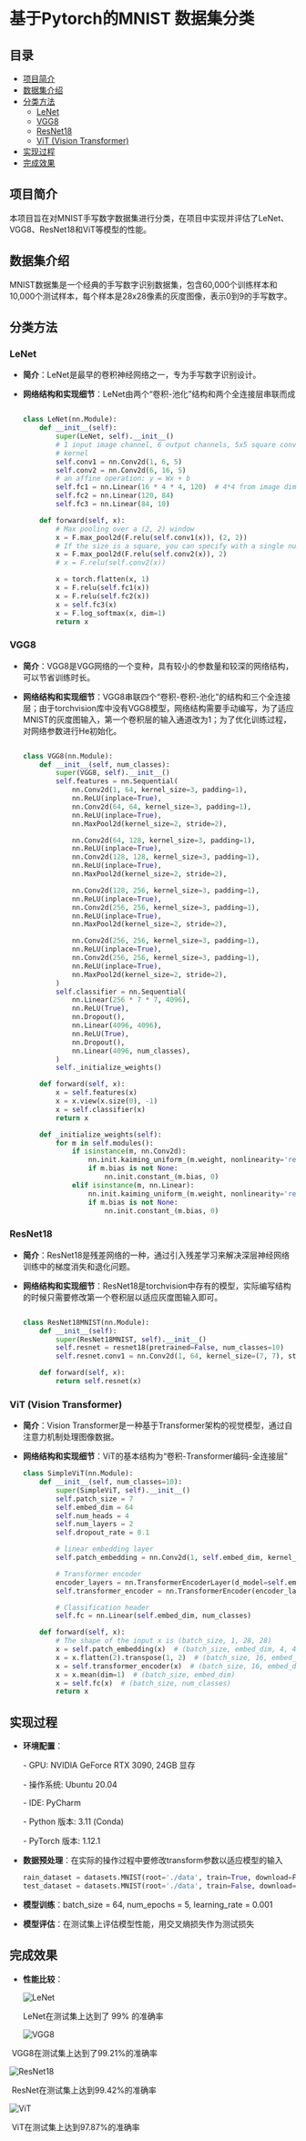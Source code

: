 # 基于Pytorch的MNIST 数据集分类

## 目录
- [项目简介](#项目简介)
- [数据集介绍](#数据集介绍)
- [分类方法](#分类方法)
  - [LeNet](#lenet)
  - [VGG8](#vgg8)
  - [ResNet18](#resnet18)
  - [ViT (Vision Transformer)](#vit-vision-transformer)
- [实现过程](#实现过程)
- [完成效果](#完成效果)

## 项目简介
本项目旨在对MNIST手写数字数据集进行分类，在项目中实现并评估了LeNet、VGG8、ResNet18和ViT等模型的性能。

## 数据集介绍
MNIST数据集是一个经典的手写数字识别数据集，包含60,000个训练样本和10,000个测试样本，每个样本是28x28像素的灰度图像，表示0到9的手写数字。

## 分类方法

### LeNet
- **简介**：LeNet是最早的卷积神经网络之一，专为手写数字识别设计。

- **网络结构和实现细节**：LeNet由两个“卷积-池化”结构和两个全连接层串联而成

  ```python
  
  class LeNet(nn.Module):
      def __init__(self):
          super(LeNet, self).__init__()
          # 1 input image channel, 6 output channels, 5x5 square convolution
          # kernel
          self.conv1 = nn.Conv2d(1, 6, 5)
          self.conv2 = nn.Conv2d(6, 16, 5)
          # an affine operation: y = Wx + b
          self.fc1 = nn.Linear(16 * 4 * 4, 120)  # 4*4 from image dimension
          self.fc2 = nn.Linear(120, 84)
          self.fc3 = nn.Linear(84, 10)
  
      def forward(self, x):
          # Max pooling over a (2, 2) window
          x = F.max_pool2d(F.relu(self.conv1(x)), (2, 2))
          # If the size is a square, you can specify with a single number
          x = F.max_pool2d(F.relu(self.conv2(x)), 2)
          # x = F.relu(self.conv2(x))
  
          x = torch.flatten(x, 1)
          x = F.relu(self.fc1(x))
          x = F.relu(self.fc2(x))
          x = self.fc3(x)
          x = F.log_softmax(x, dim=1)
          return x

### VGG8
- **简介**：VGG8是VGG网络的一个变种，具有较小的参数量和较深的网络结构，可以节省训练时长。

- **网络结构和实现细节**：VGG8串联四个“卷积-卷积-池化”的结构和三个全连接层；由于torchvision库中没有VGG8模型，网络结构需要手动编写，为了适应MNIST的灰度图输入，第一个卷积层的输入通道改为1；为了优化训练过程，对网络参数进行He初始化。

  ```python
  
  class VGG8(nn.Module):
      def __init__(self, num_classes):
          super(VGG8, self).__init__()
          self.features = nn.Sequential(
              nn.Conv2d(1, 64, kernel_size=3, padding=1),
              nn.ReLU(inplace=True),
              nn.Conv2d(64, 64, kernel_size=3, padding=1),
              nn.ReLU(inplace=True),
              nn.MaxPool2d(kernel_size=2, stride=2),
  
              nn.Conv2d(64, 128, kernel_size=3, padding=1),
              nn.ReLU(inplace=True),
              nn.Conv2d(128, 128, kernel_size=3, padding=1),
              nn.ReLU(inplace=True),
              nn.MaxPool2d(kernel_size=2, stride=2),
  
              nn.Conv2d(128, 256, kernel_size=3, padding=1),
              nn.ReLU(inplace=True),
              nn.Conv2d(256, 256, kernel_size=3, padding=1),
              nn.ReLU(inplace=True),
              nn.MaxPool2d(kernel_size=2, stride=2),
  
              nn.Conv2d(256, 256, kernel_size=3, padding=1),
              nn.ReLU(inplace=True),
              nn.Conv2d(256, 256, kernel_size=3, padding=1),
              nn.ReLU(inplace=True),
              nn.MaxPool2d(kernel_size=2, stride=2),
          )
          self.classifier = nn.Sequential(
              nn.Linear(256 * 7 * 7, 4096),
              nn.ReLU(True),
              nn.Dropout(),
              nn.Linear(4096, 4096),
              nn.ReLU(True),
              nn.Dropout(),
              nn.Linear(4096, num_classes),
          )
          self._initialize_weights()
  
      def forward(self, x):
          x = self.features(x)
          x = x.view(x.size(0), -1)
          x = self.classifier(x)
          return x
  
      def _initialize_weights(self):
          for m in self.modules():
              if isinstance(m, nn.Conv2d):
                  nn.init.kaiming_uniform_(m.weight, nonlinearity='relu')  # Initialize with He
                  if m.bias is not None:
                      nn.init.constant_(m.bias, 0)
              elif isinstance(m, nn.Linear):
                  nn.init.kaiming_uniform_(m.weight, nonlinearity='relu')  # Initialize the classifier using He
                  if m.bias is not None:
                      nn.init.constant_(m.bias, 0)

### ResNet18
- **简介**：ResNet18是残差网络的一种，通过引入残差学习来解决深层神经网络训练中的梯度消失和退化问题。

- **网络结构和实现细节**：ResNet18是torchvision中存有的模型，实际编写结构的时候只需要修改第一个卷积层以适应灰度图输入即可。

  ```python
  
  class ResNet18MNIST(nn.Module):
      def __init__(self):
          super(ResNet18MNIST, self).__init__()
          self.resnet = resnet18(pretrained=False, num_classes=10)
          self.resnet.conv1 = nn.Conv2d(1, 64, kernel_size=(7, 7), stride=(2, 2), padding=(3, 3), bias=False)
  
      def forward(self, x):
          return self.resnet(x)

### ViT (Vision Transformer)
- **简介**：Vision Transformer是一种基于Transformer架构的视觉模型，通过自注意力机制处理图像数据。

- **网络结构和实现细节**：ViT的基本结构为“卷积-Transformer编码-全连接层”

  ```python
  class SimpleViT(nn.Module):
      def __init__(self, num_classes=10):
          super(SimpleViT, self).__init__()
          self.patch_size = 7
          self.embed_dim = 64
          self.num_heads = 4
          self.num_layers = 2
          self.dropout_rate = 0.1
  
          # linear embedding layer
          self.patch_embedding = nn.Conv2d(1, self.embed_dim, kernel_size=self.patch_size, stride=self.patch_size)
  
          # Transformer encoder
          encoder_layers = nn.TransformerEncoderLayer(d_model=self.embed_dim, nhead=self.num_heads)
          self.transformer_encoder = nn.TransformerEncoder(encoder_layers, num_layers=self.num_layers)
  
          # Classification header
          self.fc = nn.Linear(self.embed_dim, num_classes)
  
      def forward(self, x):
          # The shape of the input x is (batch_size, 1, 28, 28)
          x = self.patch_embedding(x)  # (batch_size, embed_dim, 4, 4)
          x = x.flatten(2).transpose(1, 2)  # (batch_size, 16, embed_dim)
          x = self.transformer_encoder(x)  # (batch_size, 16, embed_dim)
          x = x.mean(dim=1)  # (batch_size, embed_dim)
          x = self.fc(x)  # (batch_size, num_classes)
          return x
  ```

  

## 实现过程
- **环境配置**：

  \- GPU: NVIDIA GeForce RTX 3090, 24GB 显存

  \- 操作系统: Ubuntu 20.04 

  \- IDE: PyCharm

  \- Python 版本: 3.11 (Conda)

  \- PyTorch 版本: 1.12.1

- **数据预处理**：在实际的操作过程中要修改transform参数以适应模型的输入

  ```python
  rain_dataset = datasets.MNIST(root='./data', train=True, download=False, transform=transform)
  test_dataset = datasets.MNIST(root='./data', train=False, download=False, transform=transform)

- **模型训练**：batch_size = 64, num_epochs = 5, learning_rate = 0.001

- **模型评估**：在测试集上评估模型性能，用交叉熵损失作为测试损失

## 完成效果
- **性能比较**：

  ![LeNet](fig/LeNet.png)
  
  LeNet在测试集上达到了 $99\%$ 的准确率
  
  ![VGG8](fig/VGG8.png)

​        VGG8在测试集上达到了$99.21\%$的准确率

![ResNet18](fig/ResNet18.png)

​        ResNet在测试集上达到$99.42\%$的准确率

![ViT](fig/ViT.png)

​      ViT在测试集上达到$97.87\%$的准确率
